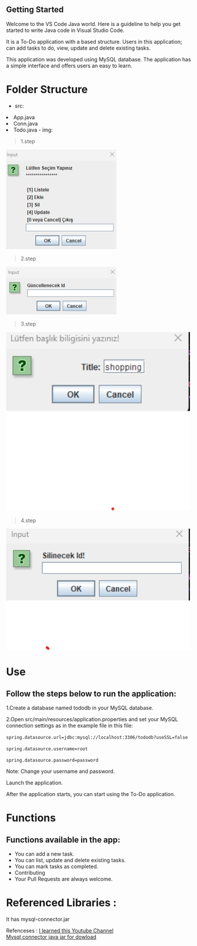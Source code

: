 ## Getting Started

Welcome to the VS Code Java world. Here is a guideline to help you get started to write Java code in Visual Studio Code.

It is a To-Do application with a based structure. Users in this application; can add tasks to do, view, update and delete existing tasks.

This application was developed using MySQL database. The application has a simple interface and offers users an easy to learn.

# Folder Structure
- src:
<li>App.java
<li>Conn.java
<li>Todo.java
- img:

> 1.step
<img src="https://raw.githubusercontent.com/atak-05/todo-with-mysql/main/img/Ekran%20g%C3%B6r%C3%BCnt%C3%BCs%C3%BC%202023-04-05%20163004.png" width="300">


> 2.step
<img src="https://raw.githubusercontent.com/atak-05/todo-with-mysql/main/img/up_1.png" width ="300">

> 3.step
<img src="https://raw.githubusercontent.com/atak-05/todo-with-mysql/main/img/add_1.png" width ="500">

> 4.step
<img src=https://raw.githubusercontent.com/atak-05/todo-with-mysql/main/img/del_1.png width ="500">

 

 

# Use
##  Follow the steps below to run the application:

1.Create a database named tododb in your MySQL database.

2.Open src/main/resources/application.properties and set your MySQL connection settings as in the example file in this file:

`spring.datasource.url=jdbc:mysql://localhost:3306/tododb?useSSL=false`

 `spring.datasource.username=root`
 
 `spring.datasource.password=password`

Note: Change your username and password.

Launch the application.

After the application starts, you can start using the To-Do application.

# Functions
## Functions available in the app:
<ul>
<li>You can add a new task.
<li>You can list, update and delete existing tasks.
<li>You can mark tasks as completed.
<li>Contributing
<li>Your Pull Requests are always welcome.
</ul>
 
 
 # Referenced Libraries :
It has mysql-connector.jar 


Refenceses :
[I learned this Youtube Channel](https://www.youtube.com/watch?v=kQxsaQgL4B8) </br>
[Mysql connector java jar for dowload](https://dev.mysql.com/downloads/connector/j/)
